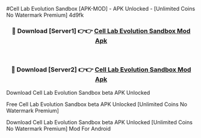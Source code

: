#Cell Lab Evolution Sandbox [APK-MOD] - APK Unlocked - [Unlimited Coins No Watermark Premium] 4d9fk



<div align="center">

<h3>🔴 Download [Server1] 👉👉 <a href="https://momento.my/?title=Cell_Lab_Evolution_Sandbox">Cell Lab Evolution Sandbox Mod Apk</a></h3><br>

<h3>🔴 Download [Server2] 👉👉 <a href="https://momento.my/?title=Cell_Lab_Evolution_Sandbox">Cell Lab Evolution Sandbox Mod Apk</a></h3>
</div>



Download Cell Lab Evolution Sandbox beta APK Unlocked

Free Cell Lab Evolution Sandbox beta APK Unlocked [Unlimited Coins No Watermark Premium]

Download Cell Lab Evolution Sandbox beta APK Unlocked [Unlimited Coins No Watermark Premium] Mod For Android
